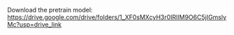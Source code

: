 Download the pretrain model: https://drive.google.com/drive/folders/1_XF0sMXcyH3r0IRlIM9O6C5jIGmslyMc?usp=drive_link

